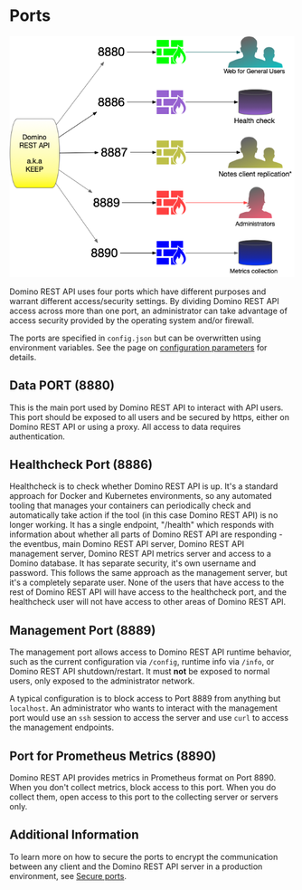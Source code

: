 # Ports

![Ports in use](../assets/images/PortUse.png)

Domino REST API uses four ports which have different purposes and warrant different access/security settings. By dividing Domino REST API access across more than one port, an administrator can take advantage of access security provided by the operating system and/or firewall.

The ports are specified in `config.json` but can be overwritten using environment variables. See the page on [configuration parameters](../references/parameters.md) for details.

## Data PORT (8880)

This is the main port used by Domino REST API to interact with API users. This port should be exposed to all users and be secured by https, either on Domino REST API or using a proxy. All access to data requires authentication.

## Healthcheck Port (8886)

Healthcheck is to check whether Domino REST API is up. It's a standard approach for Docker and Kubernetes environments, so any automated tooling that manages your containers can periodically check and automatically take action if the tool (in this case Domino REST API) is no longer working. It has a single endpoint, "/health" which responds with information about whether all parts of Domino REST API are responding - the eventbus, main Domino REST API server, Domino REST API management server, Domino REST API metrics server and access to a Domino database. It has separate security, it's own username and password. This follows the same approach as the management server, but it's a completely separate user. None of the users that have access to the rest of Domino REST API will have access to the healthcheck port, and the healthcheck user will not have access to other areas of Domino REST API.

## Management Port (8889)

The management port allows access to Domino REST API runtime behavior, such as the current configuration via `/config`, runtime info via `/info`, or Domino REST API shutdown/restart. It must **not** be exposed to normal users, only exposed to the administrator network.

A typical configuration is to block access to Port 8889 from anything but `localhost`. An administrator who wants to interact with the management port would use an `ssh` session to access the server and use `curl` to access the management endpoints.

## Port for Prometheus Metrics (8890)

Domino REST API provides metrics in Prometheus format on Port 8890. When you don't collect metrics, block access to this port. When you do collect them, open access to this port to the collecting server or servers only.

## Additional Information

To learn more on how to secure the ports to encrypt the communication between any client and the Domino REST API server in a production environment, see [Secure ports](../tutorial/installconfig/configuration/secureport.md).